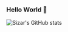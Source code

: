 ### Hello World 👋 

<!-- 
[![Sizar's GitHub stats](https://github-readme-stats.vercel.app/api?username=mhsizar&show_icons=true&theme=dark)
](https://github.com/mhsizar)
 -->
 ![Sizar's GitHub stats](https://github-readme-stats.vercel.app/api?username=mhsizar&show_icons=true&theme=transparent)
